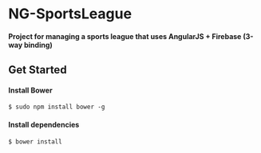 # NG-SportsLeague

#### Project for managing a sports league that uses AngularJS + Firebase (3-way binding)

## Get Started

#### Install Bower
```console
$ sudo npm install bower -g
```

#### Install dependencies
```console
$ bower install
```
